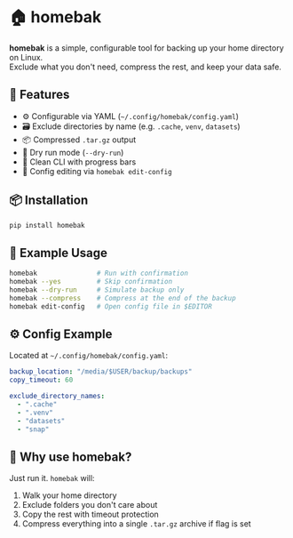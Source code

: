 # 🏠 homebak

**homebak** is a simple, configurable tool for backing up your home directory on Linux.  
Exclude what you don't need, compress the rest, and keep your data safe.

## 🚀 Features

- ⚙️ Configurable via YAML (`~/.config/homebak/config.yaml`)
- 🗃 Exclude directories by name (e.g. `.cache`, `venv`, `datasets`)
- 📦 Compressed `.tar.gz` output
- 🧪 Dry run mode (`--dry-run`)
- 🧼 Clean CLI with progress bars
- 📝 Config editing via `homebak edit-config`

## 📦 Installation

```bash
pip install homebak
```

## 📁 Example Usage

```bash
homebak               # Run with confirmation
homebak --yes         # Skip confirmation
homebak --dry-run     # Simulate backup only
homebak --compress    # Compress at the end of the backup
homebak edit-config   # Open config file in $EDITOR
```

## ⚙️ Config Example

Located at `~/.config/homebak/config.yaml`:

```yaml
backup_location: "/media/$USER/backup/backups"
copy_timeout: 60

exclude_directory_names:
  - ".cache"
  - ".venv"
  - "datasets"
  - "snap"
```

## 🧠 Why use homebak?

Just run it. `homebak` will:
1. Walk your home directory
2. Exclude folders you don't care about
3. Copy the rest with timeout protection
4. Compress everything into a single `.tar.gz` archive if flag is set